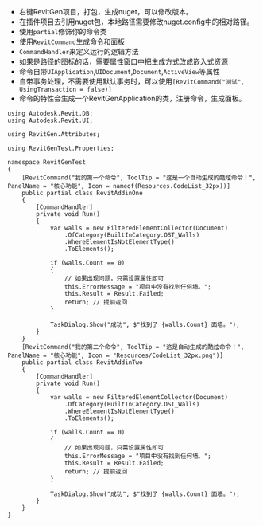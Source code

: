 ﻿- 右键RevitGen项目，打包，生成nuget，可以修改版本。
- 在插件项目去引用nuget包，本地路径需要修改nuget.config中的相对路径。
- 使用```partial```修饰你的命令类
- 使用```RevitCommand```生成命令和面板
- ```CommandHandler```来定义运行的逻辑方法
- 如果是路径的图标的话，需要属性窗口中把生成方式改成嵌入式资源
- 命令自带```UIApplication```,```UIDocument```,```Document```,```ActiveView```等属性
- 自带事务处理，不需要使用默认事务时，可以使用```[RevitCommand("测试", UsingTransaction = false)]```
- 命令的特性会生成一个RevitGenApplication的类，注册命令，生成面板。
```
using Autodesk.Revit.DB;
using Autodesk.Revit.UI;

using RevitGen.Attributes;

using RevitGenTest.Properties;

namespace RevitGenTest
{
    [RevitCommand("我的第一个命令", ToolTip = "这是一个自动生成的酷炫命令！", PanelName = "核心功能", Icon = nameof(Resources.CodeList_32px))]
    public partial class RevitAddinOne
    {
        [CommandHandler]
        private void Run()
        {
            var walls = new FilteredElementCollector(Document)
                .OfCategory(BuiltInCategory.OST_Walls)
                .WhereElementIsNotElementType()
                .ToElements();

            if (walls.Count == 0)
            {
                // 如果出现问题，只需设置属性即可
                this.ErrorMessage = "项目中没有找到任何墙。";
                this.Result = Result.Failed;
                return; // 提前返回
            }

            TaskDialog.Show("成功", $"找到了 {walls.Count} 面墙。");
        }
    }
    [RevitCommand("我的第二个命令", ToolTip = "这是自动生成的酷炫命令！", PanelName = "核心功能", Icon = "Resources/CodeList_32px.png")]
    public partial class RevitAddinTwo
    {
        [CommandHandler]
        private void Run()
        {
            var walls = new FilteredElementCollector(Document)
                .OfCategory(BuiltInCategory.OST_Walls)
                .WhereElementIsNotElementType()
                .ToElements();

            if (walls.Count == 0)
            {
                // 如果出现问题，只需设置属性即可
                this.ErrorMessage = "项目中没有找到任何墙。";
                this.Result = Result.Failed;
                return; // 提前返回
            }

            TaskDialog.Show("成功", $"找到了 {walls.Count} 面墙。");
        }
    }
}
```

